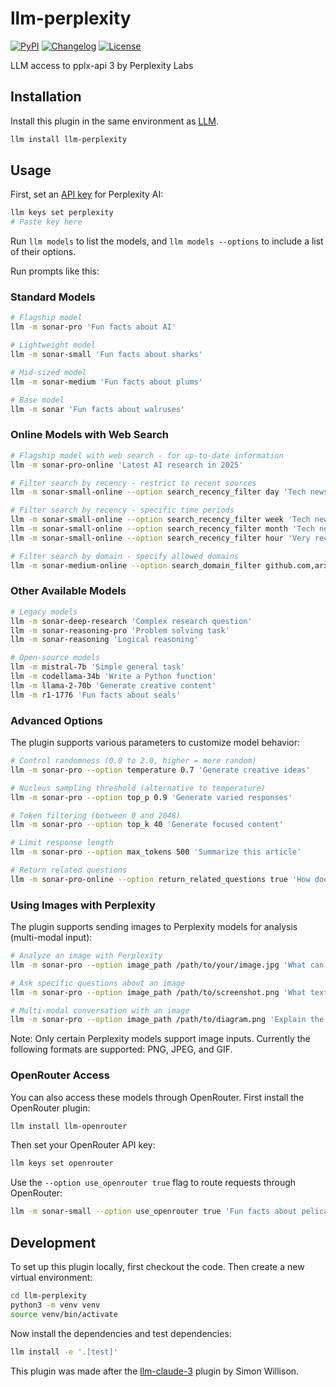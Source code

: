 # llm-perplexity

[![PyPI](https://img.shields.io/pypi/v/llm-perplexity.svg)](https://pypi.org/project/llm-perplexity/)
[![Changelog](https://img.shields.io/github/v/release/hex/llm-perplexity?include_prereleases&label=changelog)](https://github.com/hex/llm-perplexity/releases)
[![License](https://img.shields.io/badge/license-Apache%202.0-blue.svg)](https://github.com/hex/llm-perplexity/blob/main/LICENSE)

LLM access to pplx-api 3 by Perplexity Labs

## Installation

Install this plugin in the same environment as [LLM](https://llm.datasette.io/).

```bash
llm install llm-perplexity
```

## Usage

First, set an [API key](https://www.perplexity.ai/settings/api) for Perplexity AI:

```bash
llm keys set perplexity
# Paste key here
```

Run `llm models` to list the models, and `llm models --options` to include a list of their options.

Run prompts like this:

### Standard Models

```bash
# Flagship model
llm -m sonar-pro 'Fun facts about AI'

# Lightweight model
llm -m sonar-small 'Fun facts about sharks'

# Mid-sized model
llm -m sonar-medium 'Fun facts about plums'

# Base model
llm -m sonar 'Fun facts about walruses'
```

### Online Models with Web Search

```bash
# Flagship model with web search - for up-to-date information
llm -m sonar-pro-online 'Latest AI research in 2025'

# Filter search by recency - restrict to recent sources
llm -m sonar-small-online --option search_recency_filter day 'Tech news today'

# Filter search by recency - specific time periods
llm -m sonar-small-online --option search_recency_filter week 'Tech news this week'
llm -m sonar-small-online --option search_recency_filter month 'Tech news this month'
llm -m sonar-small-online --option search_recency_filter hour 'Very recent news'

# Filter search by domain - specify allowed domains
llm -m sonar-medium-online --option search_domain_filter github.com,arxiv.org 'LLM advancements'
```

### Other Available Models

```bash
# Legacy models
llm -m sonar-deep-research 'Complex research question'
llm -m sonar-reasoning-pro 'Problem solving task'
llm -m sonar-reasoning 'Logical reasoning'

# Open-source models
llm -m mistral-7b 'Simple general task'
llm -m codellama-34b 'Write a Python function'
llm -m llama-2-70b 'Generate creative content'
llm -m r1-1776 'Fun facts about seals'
```

### Advanced Options

The plugin supports various parameters to customize model behavior:

```bash
# Control randomness (0.0 to 2.0, higher = more random)
llm -m sonar-pro --option temperature 0.7 'Generate creative ideas'

# Nucleus sampling threshold (alternative to temperature)
llm -m sonar-pro --option top_p 0.9 'Generate varied responses'

# Token filtering (between 0 and 2048)
llm -m sonar-pro --option top_k 40 'Generate focused content'

# Limit response length
llm -m sonar-pro --option max_tokens 500 'Summarize this article'

# Return related questions
llm -m sonar-pro-online --option return_related_questions true 'How does quantum computing work?'
```

### Using Images with Perplexity

The plugin supports sending images to Perplexity models for analysis (multi-modal input):

```bash
# Analyze an image with Perplexity
llm -m sonar-pro --option image_path /path/to/your/image.jpg 'What can you tell me about this image?'

# Ask specific questions about an image
llm -m sonar-pro --option image_path /path/to/screenshot.png 'What text appears in this screenshot?'

# Multi-modal conversation with an image
llm -m sonar-pro --option image_path /path/to/diagram.png 'Explain the process shown in this diagram'
```

Note: Only certain Perplexity models support image inputs. Currently the following formats are supported: PNG, JPEG, and GIF.

### OpenRouter Access

You can also access these models through OpenRouter. First install the OpenRouter plugin:

```bash
llm install llm-openrouter
```

Then set your OpenRouter API key:

```bash
llm keys set openrouter
```

Use the `--option use_openrouter true` flag to route requests through OpenRouter:

```bash
llm -m sonar-small --option use_openrouter true 'Fun facts about pelicans'
```

## Development

To set up this plugin locally, first checkout the code. Then create a new virtual environment:

```bash
cd llm-perplexity
python3 -m venv venv
source venv/bin/activate
```

Now install the dependencies and test dependencies:

```bash
llm install -e '.[test]'
```

This plugin was made after the [llm-claude-3](https://github.com/simonw/llm-claude-3) plugin by Simon Willison.